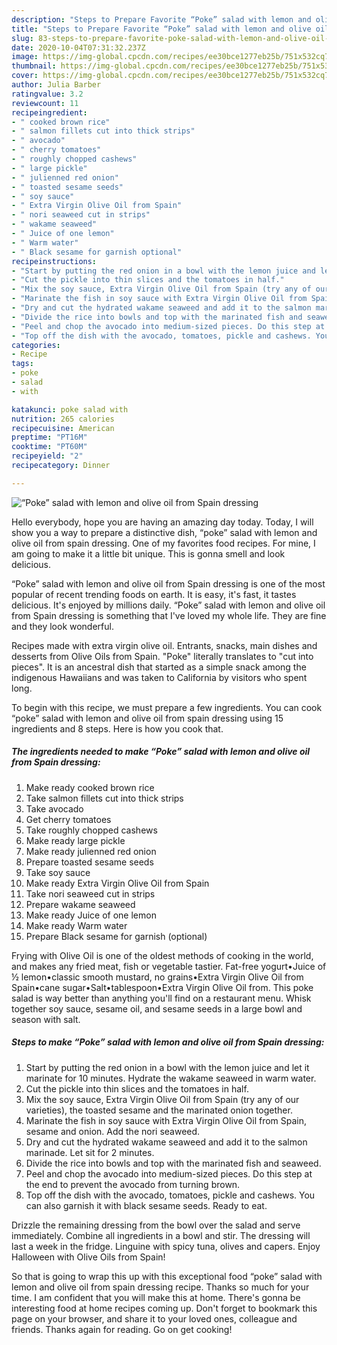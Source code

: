 ```yaml
---
description: "Steps to Prepare Favorite “Poke” salad with lemon and olive oil from Spain dressing"
title: "Steps to Prepare Favorite “Poke” salad with lemon and olive oil from Spain dressing"
slug: 83-steps-to-prepare-favorite-poke-salad-with-lemon-and-olive-oil-from-spain-dressing
date: 2020-10-04T07:31:32.237Z
image: https://img-global.cpcdn.com/recipes/ee30bce1277eb25b/751x532cq70/poke-salad-with-lemon-and-olive-oil-from-spain-dressing-recipe-main-photo.jpg
thumbnail: https://img-global.cpcdn.com/recipes/ee30bce1277eb25b/751x532cq70/poke-salad-with-lemon-and-olive-oil-from-spain-dressing-recipe-main-photo.jpg
cover: https://img-global.cpcdn.com/recipes/ee30bce1277eb25b/751x532cq70/poke-salad-with-lemon-and-olive-oil-from-spain-dressing-recipe-main-photo.jpg
author: Julia Barber
ratingvalue: 3.2
reviewcount: 11
recipeingredient:
- " cooked brown rice"
- " salmon fillets cut into thick strips"
- " avocado"
- " cherry tomatoes"
- " roughly chopped cashews"
- " large pickle"
- " julienned red onion"
- " toasted sesame seeds"
- " soy sauce"
- " Extra Virgin Olive Oil from Spain"
- " nori seaweed cut in strips"
- " wakame seaweed"
- " Juice of one lemon"
- " Warm water"
- " Black sesame for garnish optional"
recipeinstructions:
- "Start by putting the red onion in a bowl with the lemon juice and let it marinate for 10 minutes. Hydrate the wakame seaweed in warm water."
- "Cut the pickle into thin slices and the tomatoes in half."
- "Mix the soy sauce, Extra Virgin Olive Oil from Spain (try any of our varieties), the toasted sesame and the marinated onion together."
- "Marinate the fish in soy sauce with Extra Virgin Olive Oil from Spain, sesame and onion. Add the nori seaweed."
- "Dry and cut the hydrated wakame seaweed and add it to the salmon marinade. Let sit for 2 minutes."
- "Divide the rice into bowls and top with the marinated fish and seaweed."
- "Peel and chop the avocado into medium-sized pieces. Do this step at the end to prevent the avocado from turning brown."
- "Top off the dish with the avocado, tomatoes, pickle and cashews. You can also garnish it with black sesame seeds. Ready to eat."
categories:
- Recipe
tags:
- poke
- salad
- with

katakunci: poke salad with 
nutrition: 265 calories
recipecuisine: American
preptime: "PT16M"
cooktime: "PT60M"
recipeyield: "2"
recipecategory: Dinner

---
```



![“Poke” salad with lemon and olive oil from Spain dressing](https://img-global.cpcdn.com/recipes/ee30bce1277eb25b/751x532cq70/poke-salad-with-lemon-and-olive-oil-from-spain-dressing-recipe-main-photo.jpg)

Hello everybody, hope you are having an amazing day today. Today, I will show you a way to prepare a distinctive dish, “poke” salad with lemon and olive oil from spain dressing. One of my favorites food recipes. For mine, I am going to make it a little bit unique. This is gonna smell and look delicious.

“Poke” salad with lemon and olive oil from Spain dressing is one of the most popular of recent trending foods on earth. It is easy, it's fast, it tastes delicious. It's enjoyed by millions daily. “Poke” salad with lemon and olive oil from Spain dressing is something that I've loved my whole life. They are fine and they look wonderful.

Recipes made with extra virgin olive oil. Entrants, snacks, main dishes and desserts from Olive Oils from Spain. &#34;Poke&#34; literally translates to &#34;cut into pieces&#34;. It is an ancestral dish that started as a simple snack among the indigenous Hawaiians and was taken to California by visitors who spent long.


To begin with this recipe, we must prepare a few ingredients. You can cook “poke” salad with lemon and olive oil from spain dressing using 15 ingredients and 8 steps. Here is how you cook that.

<!--inarticleads1-->

##### The ingredients needed to make “Poke” salad with lemon and olive oil from Spain dressing:

1. Make ready  cooked brown rice
1. Take  salmon fillets cut into thick strips
1. Take  avocado
1. Get  cherry tomatoes
1. Take  roughly chopped cashews
1. Make ready  large pickle
1. Make ready  julienned red onion
1. Prepare  toasted sesame seeds
1. Take  soy sauce
1. Make ready  Extra Virgin Olive Oil from Spain
1. Take  nori seaweed cut in strips
1. Prepare  wakame seaweed
1. Make ready  Juice of one lemon
1. Make ready  Warm water
1. Prepare  Black sesame for garnish (optional)


Frying with Olive Oil is one of the oldest methods of cooking in the world, and makes any fried meat, fish or vegetable tastier. Fat-free yogurt•Juice of ½ lemon•classic smooth mustard, no grains•Extra Virgin Olive Oil from Spain•cane sugar•Salt•tablespoon•Extra Virgin Olive Oil from. This poke salad is way better than anything you&#39;ll find on a restaurant menu. Whisk together soy sauce, sesame oil, and sesame seeds in a large bowl and season with salt. 

<!--inarticleads2-->

##### Steps to make “Poke” salad with lemon and olive oil from Spain dressing:

1. Start by putting the red onion in a bowl with the lemon juice and let it marinate for 10 minutes. Hydrate the wakame seaweed in warm water.
1. Cut the pickle into thin slices and the tomatoes in half.
1. Mix the soy sauce, Extra Virgin Olive Oil from Spain (try any of our varieties), the toasted sesame and the marinated onion together.
1. Marinate the fish in soy sauce with Extra Virgin Olive Oil from Spain, sesame and onion. Add the nori seaweed.
1. Dry and cut the hydrated wakame seaweed and add it to the salmon marinade. Let sit for 2 minutes.
1. Divide the rice into bowls and top with the marinated fish and seaweed.
1. Peel and chop the avocado into medium-sized pieces. Do this step at the end to prevent the avocado from turning brown.
1. Top off the dish with the avocado, tomatoes, pickle and cashews. You can also garnish it with black sesame seeds. Ready to eat.


Drizzle the remaining dressing from the bowl over the salad and serve immediately. Combine all ingredients in a bowl and stir. The dressing will last a week in the fridge. Linguine with spicy tuna, olives and capers. Enjoy Halloween with Olive Oils from Spain! 

So that is going to wrap this up with this exceptional food “poke” salad with lemon and olive oil from spain dressing recipe. Thanks so much for your time. I am confident that you will make this at home. There's gonna be interesting food at home recipes coming up. Don't forget to bookmark this page on your browser, and share it to your loved ones, colleague and friends. Thanks again for reading. Go on get cooking!

